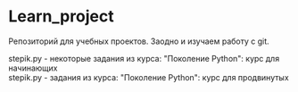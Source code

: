 # Learn_project
Репозиторий для учебных проектов. Заодно и изучаем работу с git.

stepik.py - некоторые задания из курса: "Поколение Python": курс для начинающих  
stepik.py - задания из курса: "Поколение Python": курс для продвинутых
